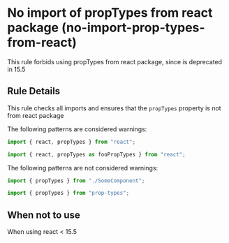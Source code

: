 # No import of propTypes from react package (no-import-prop-types-from-react)

This rule forbids using propTypes from react package, since is deprecated in 15.5

## Rule Details

This rule checks all imports and ensures that the `propTypes` property is not from react package

The following patterns are considered warnings:

```js
import { react, propTypes } from "react";
```

```js
import { react, propTypes as fooPropTypes } from "react";
```

The following patterns are not considered warnings:

```js
import { propTypes } from "./SomeComponent";
```

```js
import { propTypes } from "prop-types";
```

## When not to use

When using react < 15.5
